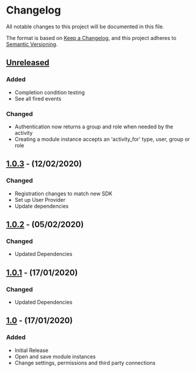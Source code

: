 # Changelog

All notable changes to this project will be documented in this file.

The format is based on [Keep a Changelog](https://keepachangelog.com/en/1.0.0/),
and this project adheres to [Semantic Versioning](https://semver.org/spec/v2.0.0.html).

## [Unreleased]

### Added
- Completion condition testing
- See all fired events

### Changed
- Authentication now returns a group and role when needed by the activity
- Creating a module instance accepts an 'activity_for' type, user, group or role

## [1.0.3] - (12/02/2020)

### Changed
- Registration changes to match new SDK
- Set up User Provider
- Update dependencies

## [1.0.2] - (05/02/2020)

### Changed
- Updated Dependencies

## [1.0.1] - (17/01/2020)

### Changed
- Updated Dependencies

## [1.0] - (17/01/2020)

### Added
- Initial Release
- Open and save module instances
- Change settings, permissions and third party connections

[Unreleased]: https://github.com/bristol-su/playground/compare/v1.0.3...HEAD
[1.0.3]: https://github.com/bristol-su/playground/compare/v1.0.2...v1.0.3
[1.0.2]: https://github.com/bristol-su/playground/compare/v1.0.1...v1.0.2
[1.0.1]: https://github.com/bristol-su/playground/compare/v1.0...v1.0.1
[1.0]: https://github.com/bristol-su/playground/releases/tag/v1.0
